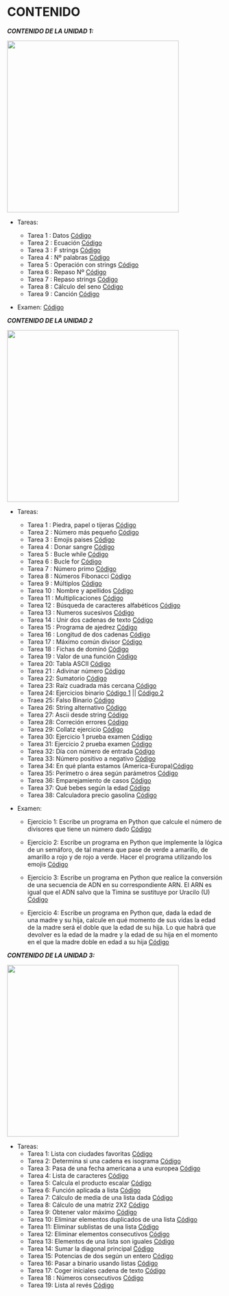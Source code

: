 # **CONTENIDO**
***CONTENIDO DE LA UNIDAD 1:***  
<div><img src="https://i.ytimg.com/vi/yOc9zVmyyQQ/maxresdefault.jpg" heigh="400" width="400"></div>

- Tareas:
    - Tarea 1 : Datos [Código](UD1/datos.py)
    - Tarea 2 : Ecuación [Código](UD1/ecuacion.py)
    - Tarea 3 : F strings [Código](UD1/fstr.py)
    - Tarea 4 : Nº palabras [Código](UD1/num_words.py)
    - Tarea 5 : Operación con strings [Código](UD1/operation_str.py)
    - Tarea 6 : Repaso Nº [Código](UD1/repaso_num.py)
    - Tarea 7 : Repaso strings [Código](UD1/repaso_str.py)
    - Tarea 8 : Cálculo del seno [Código](UD1/seno.py)
    - Tarea 9 : Canción [Código](UD1/song.py)  

- Examen: [Código](UD1/pop1.py)  

***CONTENIDO DE LA UNIDAD 2***  
<div><img src="https://abdatum.com/media/images/bucle-while-python.jpg" heigh="400" width="400"></div>

- Tareas:
    - Tarea 1 : Piedra, papel o tijeras [Código](UD2/hand_game.py)
    - Tarea 2 : Número más pequeño [Código](UD2/minimum_number.py)
    - Tarea 3 : Emojis paises  [Código](UD2/country_emoji.py)
    - Tarea 4 : Donar sangre [Código](UD2/blood_donation.py)
    - Tarea 5 : Bucle while [Código](UD2/multiples3_limit.py)  
    - Tarea 6 : Bucle for [Código](UD2/num_vowels.py)  
    - Tarea 7 : Número primo [Código](UD2/prime.py)  
    - Tarea 8 : Números Fibonacci [Código](UD2/fibonacci.py)  
    - Tarea 9 : Múltiplos [Código](UD2/repaso1.py)  
    - Tarea 10 : Nombre y apellidos [Código](UD2/repaso2.py)  
    - Tarea 11 : Multiplicaciones [Código](UD2/repaso3.py)  
    - Tarea 12 : Búsqueda de caracteres alfabéticos [Código](UD2/repaso4.py)  
    - Tarea 13 : Numeros sucesivos [Código](UD2/repaso5.py)  
    - Tarea 14 : Unir dos cadenas de texto [Código](UD2/repaso6.py)  
    - Tarea 15 : Programa de ajedrez [Código](UD2/repaso7.py)  
    - Tarea 16 : Longitud de dos cadenas [Código](UD2/repaso8.py)  
    - Tarea 17 : Máximo común divisor [Código](UD2/repaso9.py)  
    - Tarea 18 : Fichas de dominó [Código](UD2/repaso10.py)  
    - Tarea 19 : Valor de una función [Código](UD2/repaso11.py)  
    - Tarea 20: Tabla ASCII [Código](UD2/repaso12.py)  
    - Tarea 21 : Adivinar número [Código](UD2/repaso13.py)  
    - Tarea 22: Sumatorio [Código](UD2/summation.py)  
    - Tarea 23: Raíz cuadrada más cercana [Código](UD2/square_number.py)  
    - Tarea 24: Ejercicios binario [Código 1](UD2/binary.py) || [Código 2](UD2/binary_op2.py)  
    - Traea 25: Falso Binario [Código](UD2/fake_binary.py)  
    - Tarea 26: String alternativo [Código](UD2/alternative_case.py)  
    - Tarea 27: Ascii desde string [Código](UD2/ascii_total.py)  
    - Tarea 28: Correción errores [Código](UD2/char_mistake.py)  
    - Tarea 29: Collatz ejercicio [Código](UD2/collatz_conjeture.py)  
    - Tarea 30: Ejercicio 1 prueba examen [Código](UD2/ejer1_pop.py)  
    - Tarea 31: Ejercicio 2 prueba examen [Código](UD2/ejer2_pop.py)
    - Tarea 32: Día con número de entrada [Código](UD2/return_day.py)  
    - Tarea 33: Número positivo a negativo [Código](UD2/return_negative.py)  
    - Tarea 34: En qué planta estamos (America-Europa)[Código](UD2/real_floor.py)  
    - Tarea 35: Perímetro o área según parámetros [Código](UD2/area_perimeter.py)  
    - Tarea 36: Emparejamiento de casos [Código](UD2/same_case.py)  
    - Tarea 37: Qué bebes según la edad [Código](UD2/drink_about.py)  
    - Tarea 38: Calculadora precio gasolina [Código](UD2/fuel_calculator.py)  

- Examen: 
    - Ejercicio 1: Escribe un programa en Python que calcule el número de divisores que tiene un número dado [Código](UD2/ejercicio1.py) 

    - Ejercicio 2: Escribe un programa en Python que implemente la lógica de un semáforo, de tal manera que pase de verde a amarillo, de amarillo a rojo y de rojo a verde. Hacer el programa utilizando los emojis [Código](UD2/ejercicio2.py)  

    - Ejercicio 3: Escribe un programa en Python que realice la conversión de una secuencia de ADN en su correspondiente ARN. El ARN es igual que el ADN salvo que la Timina se sustituye por Uracilo (U) [Código](UD2/ejercicio3.py)  

    - Ejercicio 4: Escribe un programa en Python que, dada la edad de una madre y su hija, calcule en qué momento de sus vidas la edad de la madre será el doble que la edad de su hija. Lo que habrá que devolver es la edad de la madre y la edad de su hija en el momento en el que la madre doble en edad a su hija [Código](UD2/ejercicio4.py)  


***CONTENIDO DE LA UNIDAD 3:***
<div><img src="https://deiniresendiz.com/wp-content/uploads/2020/06/Python-2.jpg" heigh="400" width="400">  

- Tareas:  
    - Tarea 1: Lista con ciudades favoritas [Código](UD3/love_cities.py)  
    - Tarea 2: Determina si una cadena es isograma [Código](UD3/isogram.py)  
    - Tarea 3: Pasa de una fecha americana a una europea [Código](UD3/fixdate.py)  
    - Tarea 4: Lista de caracteres [Código](UD3/char_list.py)  
    - Tarea 5: Calcula el producto escalar [Código](UD3/vect_prod.py)  
    - Tarea 6: Función aplicada a lista [Código](UD3/comprehension.py)  
    - Tarea 7: Cálculo de media de una lista dada [Código](UD3/avg.py)  
    - Tarea 8: Cálculo de una matriz 2X2 [Código](UD3/matrix2X2.py)  
    - Tarea 9: Obtener valor máximo [Código](UD3/repaso1.py)  
    - Tarea 10: Eliminar elementos duplicados de una lista [Código](UD3/repaso2.py)  
    - Tarea 11: Eliminar sublistas de una lista [Código](UD3/repaso3.py)  
    - Tarea 12: Eliminar elementos consecutivos [Código](UD3/repaso4.py)
    - Tarea 13: Elementos de una lista son iguales [Código](UD3/repaso5.py)
    - Tarea 14: Sumar la diagonal principal [Código](UD3/repaso6.py)  
    - Tarea 15: Potencias de dos según un entero [Código](UD3/powers_2.py)  
    - Tarea 16: Pasar a binario usando listas [Código](UD3/to_binary.py)  
    - Tarea 17: Coger iniciales cadena de texto [Código](UD3/name_initials.py)
    - Tarea 18 : Números consecutivos [Código](UD3/non_consecutive.py)
    - Tarea 19: Lista al revés [Código](UD3/digit_rev_list.py)